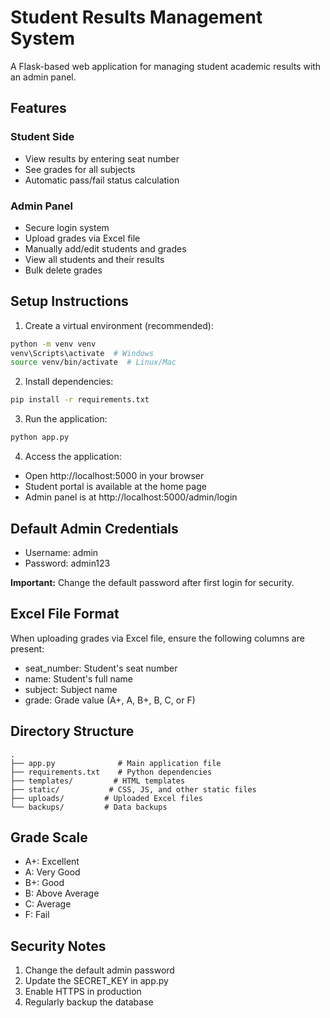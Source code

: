 # Student Results Management System

A Flask-based web application for managing student academic results with an admin panel.

## Features

### Student Side
- View results by entering seat number
- See grades for all subjects
- Automatic pass/fail status calculation

### Admin Panel
- Secure login system
- Upload grades via Excel file
- Manually add/edit students and grades
- View all students and their results
- Bulk delete grades

## Setup Instructions

1. Create a virtual environment (recommended):
```bash
python -m venv venv
venv\Scripts\activate  # Windows
source venv/bin/activate  # Linux/Mac
```

2. Install dependencies:
```bash
pip install -r requirements.txt
```

3. Run the application:
```bash
python app.py
```

4. Access the application:
- Open http://localhost:5000 in your browser
- Student portal is available at the home page
- Admin panel is at http://localhost:5000/admin/login

## Default Admin Credentials
- Username: admin
- Password: admin123

**Important:** Change the default password after first login for security.

## Excel File Format
When uploading grades via Excel file, ensure the following columns are present:
- seat_number: Student's seat number
- name: Student's full name
- subject: Subject name
- grade: Grade value (A+, A, B+, B, C, or F)

## Directory Structure
```
.
├── app.py              # Main application file
├── requirements.txt    # Python dependencies
├── templates/         # HTML templates
├── static/           # CSS, JS, and other static files
├── uploads/         # Uploaded Excel files
└── backups/         # Data backups
```

## Grade Scale
- A+: Excellent
- A: Very Good
- B+: Good
- B: Above Average
- C: Average
- F: Fail

## Security Notes
1. Change the default admin password
2. Update the SECRET_KEY in app.py
3. Enable HTTPS in production
4. Regularly backup the database 